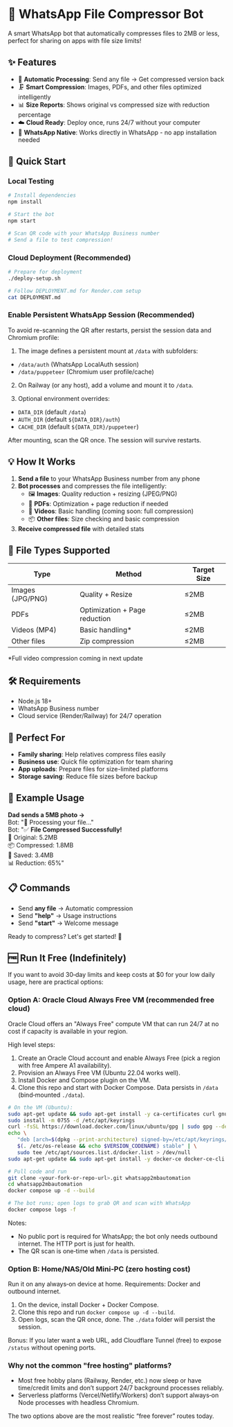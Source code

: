 # 🤖 WhatsApp File Compressor Bot

A smart WhatsApp bot that automatically compresses files to 2MB or less, perfect for sharing on apps with file size limits!

## ✨ Features

- 🔄 **Automatic Processing**: Send any file → Get compressed version back
- 🗜️ **Smart Compression**: Images, PDFs, and other files optimized intelligently
- 📊 **Size Reports**: Shows original vs compressed size with reduction percentage
- ☁️ **Cloud Ready**: Deploy once, runs 24/7 without your computer
- 📱 **WhatsApp Native**: Works directly in WhatsApp - no app installation needed

## 🚀 Quick Start

### Local Testing

```bash
# Install dependencies
npm install

# Start the bot
npm start

# Scan QR code with your WhatsApp Business number
# Send a file to test compression!
```

### Cloud Deployment (Recommended)

```bash
# Prepare for deployment
./deploy-setup.sh

# Follow DEPLOYMENT.md for Render.com setup
cat DEPLOYMENT.md
```

### Enable Persistent WhatsApp Session (Recommended)

To avoid re-scanning the QR after restarts, persist the session data and Chromium profile:

1. The image defines a persistent mount at `/data` with subfolders:

- `/data/auth` (WhatsApp LocalAuth session)
- `/data/puppeteer` (Chromium user profile/cache)

2. On Railway (or any host), add a volume and mount it to `/data`.

3. Optional environment overrides:

- `DATA_DIR` (default `/data`)
- `AUTH_DIR` (default `${DATA_DIR}/auth`)
- `CACHE_DIR` (default `${DATA_DIR}/puppeteer`)

After mounting, scan the QR once. The session will survive restarts.

## 💡 How It Works

1. **Send a file** to your WhatsApp Business number from any phone
2. **Bot processes** and compresses the file intelligently:
   - 🖼️ **Images**: Quality reduction + resizing (JPEG/PNG)
   - 📄 **PDFs**: Optimization + page reduction if needed
   - 🎥 **Videos**: Basic handling (coming soon: full compression)
   - 📦 **Other files**: Size checking and basic compression
3. **Receive compressed file** with detailed stats

## 📁 File Types Supported

| Type             | Method                        | Target Size |
| ---------------- | ----------------------------- | ----------- |
| Images (JPG/PNG) | Quality + Resize              | ≤2MB        |
| PDFs             | Optimization + Page reduction | ≤2MB        |
| Videos (MP4)     | Basic handling\*              | ≤2MB        |
| Other files      | Zip compression               | ≤2MB        |

\*Full video compression coming in next update

## 🛠️ Requirements

- Node.js 18+
- WhatsApp Business number
- Cloud service (Render/Railway) for 24/7 operation

## 📱 Perfect For

- **Family sharing**: Help relatives compress files easily
- **Business use**: Quick file optimization for team sharing
- **App uploads**: Prepare files for size-limited platforms
- **Storage saving**: Reduce file sizes before backup

## 🎯 Example Usage

**Dad sends a 5MB photo →**  
Bot: "🔄 Processing your file..."  
Bot: "✅ **File Compressed Successfully!**  
📁 Original: 5.2MB  
📦 Compressed: 1.8MB  
💾 Saved: 3.4MB  
📊 Reduction: 65%"

## 📋 Commands

- Send **any file** → Automatic compression
- Send **"help"** → Usage instructions
- Send **"start"** → Welcome message

Ready to compress? Let's get started! 🚀

## 🆓 Run It Free (Indefinitely)

If you want to avoid 30‑day limits and keep costs at $0 for your low daily usage, here are practical options:

### Option A: Oracle Cloud Always Free VM (recommended free cloud)

Oracle Cloud offers an "Always Free" compute VM that can run 24/7 at no cost if capacity is available in your region.

High level steps:

1. Create an Oracle Cloud account and enable Always Free (pick a region with free Ampere A1 availability).
2. Provision an Always Free VM (Ubuntu 22.04 works well).
3. Install Docker and Compose plugin on the VM.
4. Clone this repo and start with Docker Compose. Data persists in `/data` (bind‑mounted `./data`).

```bash
# On the VM (Ubuntu):
sudo apt-get update && sudo apt-get install -y ca-certificates curl gnupg
sudo install -m 0755 -d /etc/apt/keyrings
curl -fsSL https://download.docker.com/linux/ubuntu/gpg | sudo gpg --dearmor -o /etc/apt/keyrings/docker.gpg
echo \
   "deb [arch=$(dpkg --print-architecture) signed-by=/etc/apt/keyrings/docker.gpg] https://download.docker.com/linux/ubuntu \
   $(. /etc/os-release && echo $VERSION_CODENAME) stable" | \
   sudo tee /etc/apt/sources.list.d/docker.list > /dev/null
sudo apt-get update && sudo apt-get install -y docker-ce docker-ce-cli containerd.io docker-buildx-plugin docker-compose-plugin

# Pull code and run
git clone <your-fork-or-repo-url>.git whatsapp2mbautomation
cd whatsapp2mbautomation
docker compose up -d --build

# The bot runs; open logs to grab QR and scan with WhatsApp
docker compose logs -f
```

Notes:

- No public port is required for WhatsApp; the bot only needs outbound internet. The HTTP port is just for health.
- The QR scan is one‑time when `/data` is persisted.

### Option B: Home/NAS/Old Mini‑PC (zero hosting cost)

Run it on any always‑on device at home. Requirements: Docker and outbound internet.

1. On the device, install Docker + Docker Compose.
2. Clone this repo and run `docker compose up -d --build`.
3. Open logs, scan the QR once, done. The `./data` folder will persist the session.

Bonus: If you later want a web URL, add Cloudflare Tunnel (free) to expose `/status` without opening ports.

### Why not the common "free hosting" platforms?

- Most free hobby plans (Railway, Render, etc.) now sleep or have time/credit limits and don’t support 24/7 background processes reliably.
- Serverless platforms (Vercel/Netlify/Workers) don’t support always‑on Node processes with headless Chromium.

The two options above are the most realistic “free forever” routes today.
